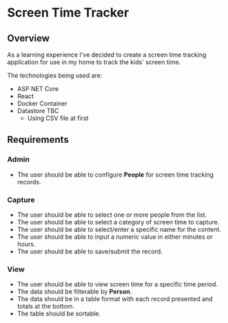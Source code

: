 # Screen Time Tracker
## Overview

As a learning experience I've decided to create a screen time tracking application for use in my home to track the kids' screen time. 

The technologies being used are:
- ASP NET Core
- React
- Docker Container
- Datastore TBC
  - Using CSV file at first

## Requirements
### Admin
* The user should be able to configure **People** for screen time tracking records.
### Capture
* The user should be able to select one or more people from the list.
* The user should be able to select a category of screen time to capture.
* The user should be able to select/enter a specific name for the content.
* The user should be able to input a numeric value in either minutes or hours. 
* The user should be able to save/submit the record.
### View
* The user should be able to view screen time for a specific time period.
* The data should be filterable by **Person**.
* The data should be in a table format with each record presented and totals at the bottom.
* The table should be sortable.
